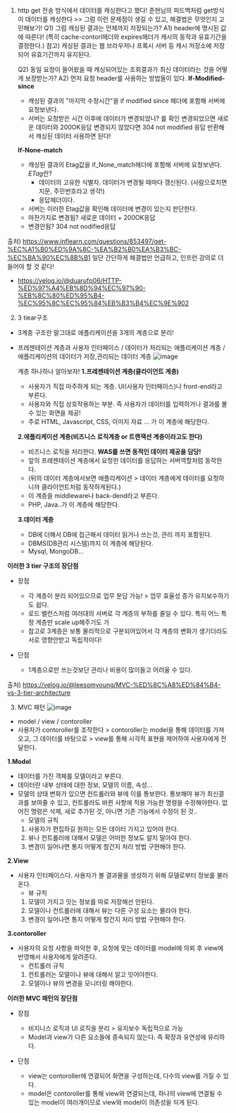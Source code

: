1. http get 전송 방식에서 데이터를 캐싱한다고 했다!
준현님의 피드백처럼 get방식이 데이터를 캐싱한다 >> 그럼 이런 문제점이 생길 수 있고, 해결법은 무엇인지 고민해보기!
   Q1) 그럼 캐싱된 결과는 언제까지 저장되는가?
   A1) header에 명시된 값에 따른다! (특히 cache-contorl헤더와 expires헤더가 캐시의 동작과 유효기간을 결정한다.)
   참고) 캐싱된 결과는 웹 브라우저나 프록시 서버 등 캐시 저장소에 저장되어 유효기간까지 유지된다.

   Q2) 동일 요청이 들어왔을 때 캐싱되어있는 조회결과가 최신 데이터라는 것을 어떻게 보장받는가?
   A2) 먼저 요청 header를 사용하는 방법들이 있다.
   **If-Modified-since**
   - 캐싱된 결과의 "마지막 수정시간"을 if modified since 헤더에 포함해 서버에 요청보낸다.
   - 서버는 요청받은 시간 이후에 데이터가 변경되었나? 를 확인 변경되었으면 새로운 데이터와 200OK응답
     변경되지 않았다면 304 not modified 응답 반환해서 캐싱된 데이터 사용하면 된다!

   **If-None-match**
   - 캐싱된 결과의 Etag값을 if_None_match헤더에 포함해 서버에 요청보낸다.
     *ETag*란?
     - 데이터의 고유한 식별자. 데이터가 변경될 때마다 갱신된다. (사람으로치면 지문, 주민번호라고 생각!)
     - 응답헤더이다.
    - 서버는 이러한 Etag값을 확인해 데이터에 변경이 있는지 판단한다.
    - 마찬가지로 변경됨? 새로운 데이터 + 200OK응답
    - 변경안됨? 304 not nodified응답
  
  출처) https://www.inflearn.com/questions/853497/get-%EC%A1%B0%ED%9A%8C-%EA%B2%B0%EA%B3%BC-%EC%BA%90%EC%8B%B1
  일단 간단하게 해결법만 언급하고, 인프런 강의로 더 들어야 할 것 같다!
  - https://velog.io/@duarufp06/HTTP-%ED%97%A4%EB%8D%94%EC%97%90-%EB%8C%80%ED%95%B4-%EC%95%8C%EC%95%84%EB%B3%B4%EC%9E%902


2. 3 tiear구조
  - 3계층 구조란 말그대로 애플리케이션을 3개의 계층으로 분리!
  - 프레젠테이션 계층과 사용자 인터페이스 / 데이터가 처리되는 애플리케이션 계층 / 애플리케이션의 데이터가 저장,관리되는 데이터 계층
    ![image](https://github.com/ws1811/cs-study/assets/117894789/ebba572e-cab7-4fcb-a318-5c8b342e9ed9)

    계층 하나하나 알아보자!
    **1.프레젠테이션 계층(클라이언트 계층)**
    - 사용자가 직접 마주하게 되는 계층. UI(사용자 인터페이스)나 front-end라고 부른다.
    - 사용자와 직접 상호작용하는 부분. 즉 사용자가 데이터를 입력하거나 결과를 볼 수 있는 화면을 제공!
    - 주로 HTML, Javascript, CSS, 이미지 자료 ... 가 이 계층에 해당한다.
   
    **2.애플리케이션 계층(비즈니스 로직계층 or 트랜잭션 계층이라고도 한다)**
    - 비즈니스 로직을 처리한다. **WAS를 쓰면 동적인 데이터 제공을 담당!**
    - 앞의 프레젠테이션 계층에서 요청한 데이터를 응답하는 서버역할처럼 동작한다.
    - (뒤의 데이터 계층에서보면 애플리케이션 > 데이터 계층에게 데이터를 요청하니까 클라이언트처럼 동작하게된다.)
    - 이 계층을 middleware나 back-dend라고 부른다.
    - PHP, Java..가 이 계층에 해당한다.
   
    **3.데이터 계층**
    - DB에 더해서 DB에 접근해서 데이터 읽거나 쓰는것, 관리 까지 포함된다.
    - DBMS(DB관리 시스템)까지 이 계층에 해당된다.
    - Mysql, MongoDB...
   
  **이러한 3 tier 구조의 장단점**
  - 장점
    - 각 계층이 분리 되어있으므로 업무 분담 가능! > 업무 효율성 증가 유지보수하기도 쉽다.
    - 로드 밸런스처럼 여러대의 서버로 각 계층의 부하를 줄일 수 있다. 특히 어느 특정 계층만 scale up해주기도 가
    - 참고로 3계층은 보통 물리적으로 구분되어있어서 각 계층의 변화가 생기더라도 서로 영향안받고 독립적이다!
   
  - 단점
    - 1계층으로만 쓰는것보단 관리나 비용이 많이들고 어려울 수 있다.


출처) https://velog.io/@leesomyoung/MVC-%ED%8C%A8%ED%84%B4-vs-3-tier-architecture


3. MVC 패턴
![image](https://github.com/ws1811/cs-study/assets/117894789/c3748045-1067-472e-8247-1c9cf7e3415c)

  - model / view / contoroller
  - 사용자가 contoroller를 조작한다 > contoroller는 model을 통해 데이터를 가져오고, 그 데이터를 바탕으로 > view를 통해 시각적 표현을 제어하여 사용자에게 전달한다.

  **1.Model**
  - 데이터를 가진 객체를 모델이라고 부른다.
  - 데이터란 내부 상태에 대한 정보, 모델의 이름, 속성...
  - 모델의 상태 변화가 있으면 컨트롤러와 뷰에 이를 통보한다. 통보해야 뷰가 최신결과를 보여줄 수 있고, 컨트롤러도 바뀐 사항에 적용 가능한 명령을 수정해야한다.
    없어진 명령은 삭제, 새로 추가된 것, 아니면 기존 기능에서 수정이 된 것..
    * 모델의 규칙
    1. 사용자가 편집하길 원하는 모든 데이터 가지고 있어야 한다.
    2. 뷰나 컨트롤러에 대해서 모델은 어떠한 정보도 알지 말아야 한다.
    3. 변경이 일어나면 통지 어떻게 할건지 처리 방법 구현해야 한다.
   
  **2.View**
  - 사용자 인터페이스다. 사용자가 볼 결과물을 생성하기 위해 모델로부터 정보를 불러온다.
    * 뷰 규칙
    1. 모델이 가지고 잇는 정보를 따로 저장해선 안된다.
    2. 모델이나 컨트롤러에 대해서 뷰는 다른 구성 요소는 몰라야 한다.
    3. 변경이 일어나면 통지 어떻게 할건지 처리 방법 구현해야 한다.
   
  **3.contoroller**
  - 사용자의 요청 사항을 파악한 후, 요청에 맞는 데이터를 model에 의뢰 후 view에 반영해서 사용자에게 알려준다.
    * 컨트롤러 규칙
    1. 컨트롤러는 모델이나 뷰에 대해서 알고 잇어야한다.
    2. 모델이나 뷰의 변경을 모니터링 해야한다.
   
  **이러한 MVC 패턴의 장단점**
  - 장점
    - 비지니스 로직과 UI 로직을 분리 > 유지보수 독립적으로 가능
    - Model과 view가 다른 요소들에 종속되지 않는다. 즉 확장과 유연성에 유리하다.
   
  - 단점
    - view는 contoroller에 연결되어 화면을 구성하는데, 다수의 view를 가질 수 있다.
    - model은 contoroller를 통해 view와 연결되는데, 하나의 view에 연결될 수 있는 model이 여러개이므로 view와 model이 의존성을 듸게 된다.
